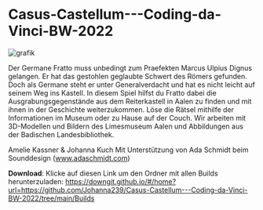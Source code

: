 # Casus-Castellum---Coding-da-Vinci-BW-2022
![grafik](https://user-images.githubusercontent.com/74548842/214587351-4c4c6159-3e72-4760-b02c-5290ad0f0822.png)


Der Germane Fratto muss unbedingt zum Praefekten Marcus Ulpius Dignus gelangen. Er hat das gestohlen geglaubte Schwert des Römers gefunden. Doch als Germane steht er unter Generalverdacht und hat es nicht leicht auf seinem Weg ins Kastell.  In diesem Spiel hilfst du Fratto dabei die Ausgrabungsgegenstände aus dem Reiterkastell in Aalen zu finden und mit ihnen in der Geschichte weiterzukommen. Löse die Rätsel mithilfe der Informationen im Museum oder zu Hause auf der Couch.  Wir arbeiten mit 3D-Modellen und Bildern des Limesmuseum Aalen und Abbildungen aus der Badischen Landesbibliothek.

Amelie Kassner &amp; Johanna Kuch Mit Unterstützung von Ada Schmidt beim Sounddesign (www.adaschmidt.com)

**Download**: Klicke auf diesen Link um den Ordner mit allen Builds herunterzuladen: https://downgit.github.io/#/home?url=https://github.com/Johanna239/Casus-Castellum---Coding-da-Vinci-BW-2022/tree/main/Builds
